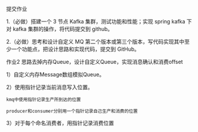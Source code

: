 提交作业

1.（必做）搭建一个 3 节点 Kafka 集群，测试功能和性能；实现 spring kafka 下对 kafka 集群的操作，将代码提交到 github。

2.（必做）思考和设计自定义 MQ 第二个版本或第三个版本，写代码实现其中至少一个功能点，把设计思路和实现代码，提交到 GitHub。

作业2 思路去掉内存Queue，设计自定义Queue，实现消息确认和消费offset

1）自定义内存Message数组模拟Queue。

2）使用指针记录当前消息写入位置。
    
    kmq中使用指针记录生产所到达的位置
    
    producer和consumer分别用一个指针记录自己生产和消费的位置

3）对于每个命名消费者，用指针记录消费位置